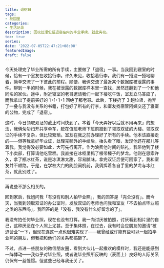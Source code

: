 ```yaml
---
title: 退宿日
tags:
- 校园里
categories:
- 生活记录
description: 回校处理包括退宿在内的毕业手续，就此离校。
toc: true
series:
date: '2022-07-05T22:47:21+08:00'
featuredImage:
draft: false
---
```


今天处理完了毕业所需的所有手续，主要做了「退宿」一事。当我回到寝室的时候，恰有一个室友在收拾行李。许久未见，收拾着行李，我们有一搭没一搭地聊着，简单交流了一下彼此的前程。顺便，我俩交流了最近某个数据库被泄露的事件。聊到一半的时候，我在被泄露的数据库样本里一查找，居然还翻到了一个和他同名的家伙。途中，附近寝室的老哥邀请我们一起下楼吃午饭，室友立马答应了，而我拿出了提前买好的 1+1+1+1 回绝了那老哥。此后，下楼扔了 3 趟垃圾，抛弃了一叠与我没有关系的书籍，打包好了所有的行李，和室友找宿管阿姨交还了寝室的公物，完成了「退宿」。

这时，今日领取双证的截止时间快到了。本着「今天弄好以后就不用再来」的想法，我俩匆匆扫开共享单车，赶在值班老师下班前蹬到了领取双证的大楼。领取双证的手续不复杂，但比较繁琐。室友在我之前办理好了所有的手续。他本该直接走的——但等我拿好毕业证，处理完额外的手续后，抬头看了眼，发现他还在那儿等着我。我觉得没必要如此，大可先行离开。作为浪费他时间的赔礼，我带他到了楼下小卖部，打算请他吃雪糕。我直接在冰柜里抓了根带榛子的梦龙。他则在思索许久，拿了瓶冰红茶，说是冰淇淋太甜，容易腻味。拿完双证后便可回家了。我和室友并不顺路。于是，在学校大门的刷脸闸机前，我俩挥着各自手里的梦龙与冰红茶，就此别过了。

---

再说些不那么相关的。

回到家后，我姐问我「有没有和别人拍毕业照」，我的回答是「完全没有」。而今天，当我到领取双证的办公室时，发放双证的老师也问我和室友「不去拍点毕业照之类的东西吗」，我回答的是「没有，我没有什么好留念的了」。

我没有拍任何毕业照，现在也没有打算。我一向讨厌被拍照，讨厌看到相片里的自己，这种厌恶在个人照上尤甚。至于集体照，在过去，我有时会应朋友的邀请“被迫营业”一下，但现在连这一点也很难实现了——我曾经或许能有些可以一起拍毕业照的朋友，但我把和他们的关系都搞砸了。

不过，点进一些朋友的微信朋友圈，看到大伙儿一起撒欢的模样时，我还是能感到一阵悸动——我似乎对毕业照，或者说毕业照所反映的（表面上）良好的人际关系仍保有一丝憧憬。但这些已经与我无关了。